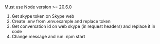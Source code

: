 Must use Node version >= 20.6.0

1. Get skype token on Skype web
2. Create .env from .env.example and replace token
3. Get conversation id on web skype (in request headers) and replace it in code
4. Change message and run: npm start
